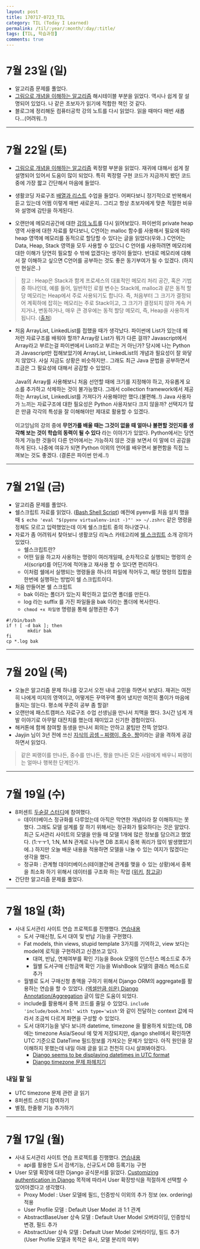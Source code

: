 ```yaml
---
layout: post
title: 170717-0723_TIL
category: TIL (Today I Learned)
permalink: /til/:year/:month/:day/:title/
tags: [TIL, 학습과정]
comments: true
---
```

# 7월 23일 (일)
- 알고리즘 문제를 풀었다.
- [그림으로 개념을 이해하는 알고리즘](http://www.hanbit.co.kr/store/books/look.php?p_code=B5896248244) 해시테이블 부분을 읽었다. 역시나 쉽게 잘 설명되어 있었다. 나 같은 초보자가 읽기에 적합한 책인 것 같다.
- 블로그에 정리해둔 컴퓨터공학 강의 노트를 다시 읽었다. 읽을 때마다 매번 새롭다...(어려워..!)

---
# 7월 22일 (토)
- [그림으로 개념을 이해하는 알고리즘](http://www.hanbit.co.kr/store/books/look.php?p_code=B5896248244) 퀵정렬 부분을 읽었다. 재귀에 대해서 쉽게 잘 설명되어 있어서 도움이 많이 되었다. 특히 퀵정렬 구현 코드가 지금까지 봤던 코드 중에 가장 짧고 간단해서 마음에 들었다.

- 생활코딩 자료구조 [배열과 리스트](https://opentutorials.org/module/1335) 수업을 들었다. 어쩌다보니 정기적으로 반복해서 듣고 있는데 어쩜 이렇게 매번 새로운지.. 그리고 항상 초보자에게 맞춘 적절한 비유와 설명에 감탄을 하게된다.

- 오랜만에 메모리공간에 대한 [강의 노트](https://wayhome25.github.io/cs/2017/04/13/cs-15-1/)를 다시 읽어보았다. 파이썬의 private heap 영역 사용에 대한 자료를 찾다보니, C언어는 malloc 함수를 사용해서 필요에 따라 heap 영역에 메모리를 동적으로 할당할 수 있다는 글을 읽었다(우와..) C언어는 Data, Heap, Stack 영역을 모두 사용할 수 있으니 C 언어를 사용하려면 메모리에 대한 이해가 당연히 필요할 수 밖에 없겠다는 생각이 들었다. 반대로 메모리에 대해서 잘 이해하고 싶으면 C언어를 공부하는 것도 좋은 동기부여가 될 수 있겠다. (하지만 현실은..)    <br>    
> 참고 : Heap은 Stack과 함게 프로세스의 대표적인 메모리 처리 공간, 혹은 기법중 하나인데, 예를 들어, 일반적인 로컬 변수는 Stack에, malloc과 같은 동적 할당 메모리는 Heap에서 주로 사용되기도 합니다. 즉, 처음부터 그 크기가 결정되어 계획하에 잡히는 메모리는 주로 Stack이고, 그 크기가 결정되지 않아 계속 커지거나, 변동하거나, 매우 큰 경우에는 동적 할당 메모리, 즉, Heap을 사용하게 됩니다. ([출처](http://greenfishblog.tistory.com/224))

- 처음 ArrayList, LinkedList를 접했을 때가 생각났다. 파이썬에 List가 있는데 왜 저런 자료구조를 배워야 할까? Array랑 List가 뭐가 다른 걸까? Javascript에서 Array라고 부르는걸 파이썬에서 List라고 부르는 거 아닌가? 당시에 나는 Python과 Javascript만 접해보았기에 ArrayList, LinkedList의 개념과 필요성이 잘 와닿지 않았다. 사실 지금도 상황은 비슷하지만.. 그래도 최근 Java 문법을 공부하면서 조금은 그 필요성에 대해서 공감할 수 있었다.     <br>     
Java의 Array를 사용해보니 처음 선언할 때에 크기를 지정해야 하고, 자유롭게 요소를 추가하고 삭제하는 것이 불가능했다. 그래서 collection framework에서 제공하는 ArrayList, LinkedList를 가져다가 사용해야만 했다.(불편해..!) Java 사용자가 느끼는 자료구조에 대한 필요성은 Python 사용자보다 크지 않을까? 선택지가 많은 만큼 각각의 특성을 잘 이해해야만 제대로 활용할 수 있겠다.    <br>    
이고잉님의 강의 중에 **무언가를 배울 때는 그것이 없을 때 얼마나 불편할 것인지를 생각해 보는 것이 학습의 동력이 될 수 있다** 라는 이야기가 있었다. Python에서는 당연하게 가능한 것들이 다른 언어에서는 가능하지 않은 것을 보면서 이 말에 더 공감을 하게 된다. 나중에 여유가 되면 Python 이외의 언어를 배우면서 불편함을 직접 느껴보는 것도 좋겠다. (결론은 파이썬 만세..!)

---

# 7월 21일 (금)
- 알고리즘 문제를 풀었다.
- 쉘스크립트 자료를 읽었다. ([Bash Shell Script](https://www.gitbook.com/book/mug896/shell-script/details)) 예전에 pyenv를 처음 설치 했을때 `$ echo 'eval "$(pyenv virtualenv-init -)"' >> ~/.zshrc` 같은 명령을 정체도 모르고 입력했었는데 이게 쉘스크립트 중의 하나였구나.
- 자료가 좀 어려워서 찾아보니 생활코딩 리눅스 카테고리에 [쉘 스크립트](https://opentutorials.org/course/2598/14204) 소개 강의가 있었다.
  - 쉘스크립트란?
  - 어떤 일을 하고자 사용하는 명령이 여러개일때, 순차적으로 실행되는 명령의 순서(script)를 어딘가에 적어놓고 재사용 할 수 있다면 편리하다.
  - 이처럼 쉘에서 실행되는 명령들을 하나의 파일에 적어두고, 해당 명령의 집합을 한번에 실행하는 방법이 쉘 스크립트이다.
- 처음 만들어본 쉘 스크립트
  - bak 이라는 폴더가 있는지 확인하고 없으면 폴더를 만든다.
  - log 라는 suffix 를 가진 파일들을 bak 이라는 폴더에 복사한다.
  - `chmod +x 파일명` 명령을 통해 실행권한 추가

```shell
#!/bin/bash
if ! [ -d bak ]; then
        mkdir bak
fi
cp *.log bak
```


---
# 7월 20일 (목)
- 오늘은 알고리즘 문제 하나를 갖고서 오전 내내 고민을 하면서 보냈다. 재귀는 여전히 나에게 미지의 영역이고, 어떻게든 꾸역꾸역 풀어 냈지만 여전히 풀이가 마음에 들지는 않는다. 평소에 꾸준히 공부 좀 할걸!
- 오랜만에 패스트캠퍼스 자료구조 수업 선생님을 만나서 치맥을 했다. 3시간 넘게 개발 이야기로 아무말 대잔치를 했는데 재미있고 신기한 경험이었다.
- 해커톤에 함께 참여할 동생을 만나서 회의는 안하고 꿀팁만 잔뜩 얻었다.
- Jayjin 님이 3년 전에 쓰신 [지식의 곱셈 – 찌랭이, 중수, 짱](https://milooy.wordpress.com/2014/06/19/%EC%A7%80%EC%8B%9D%EC%9D%98-%EA%B3%B1%EC%85%88-%EC%B0%8C%EB%9E%AD%EC%9D%B4-%EC%A4%91%EC%88%98-%EC%A7%B1/)이라는 글을 격하게 공감하면서 읽었다.
> 같은 찌랭이를 만나든, 중수를 만나든, 짱을 만나든 모든 사람에게 배우니 찌랭이는 얼마나 행복한 단계인가.

---

# 7월 19일 (수)
- 8퍼센트 [두숟갈 스터디](https://8percent.github.io/2017-06-30/%EC%8A%A4%ED%84%B0%EB%94%94%EC%8B%9C%EC%9E%91/)에 참여했다.
  - 데이터베이스 정규화를 다루었는데 아직은 막연한 개념이라 잘 이해하지는 못했다. 그래도 모델 설계를 잘 하기 위해서는 정규화가 필요하다는 것은 알았다. 최근 도서관리 사이트의 모델을 만들 때 모델 1개에 많은 정보를 담으려고 했었다. (1:ㅜㅜ1, 1:N, M:N 관계로 나누면 DB 조회시 중복 쿼리가 많이 발생했었기에..) 하지만 오늘 배운 내용을 적용하면 모델을 나눌 수 있는 여지가 많겠다는 생각을 했다.
  - 정규화 : 관계형 데이터베이스(테이블간에 관계를 맺을 수 있는 상황)에서 중복을 최소화 하기 위해서 데이터를 구조화 하는 작업 ([위키](https://ko.wikipedia.org/wiki/%EB%8D%B0%EC%9D%B4%ED%84%B0%EB%B2%A0%EC%9D%B4%EC%8A%A4_%EC%A0%95%EA%B7%9C%ED%99%94), [참고글](https://blog.lael.be/post/71))
- 간단한 알고리즘 문제를 풀었다.

---

# 7월 18일 (화)
- 사내 도서관리 사이트 연습 프로젝트를 진행했다. [연습내용](https://github.com/wayhome25/our-book/commits/master)
  - 도서 구매신청, 도서 대여 및 반납 기능을 구현했다.
  - Fat models, thin views, stupid template 3가지를 기억하고, view 보다는 model에 로직을 구현하려고 신경쓰고 있다.
    - 대여, 반납, 연체여부를 확인 기능을 Book 모델의 인스턴스 메소드로 추가
    - 월별 도서구매 신청금액 확인 기능을 WishBook 모델의 클래스 메소드로 추가
  - 월별로 도서 구매신청 총액을 구하기 위해서 Django ORM의 aggregate를 활용하는 연습을 할 수 있었다. [(엑셀만큼 쉬운) Django Annotation/Aggregation](http://raccoonyy.github.io/django-annotate-and-aggregate-like-as-excel/) 글이 많은 도움이 되었다.
  - include를 활용해서 중복 코드를 줄일 수 있었다. `include 'include/book.html' with type='wish'`와 같이 전달하는 context 값에 따라서 조금씩 다르게 화면을 구성할 수 있었다.
  - 도서 대여기능을 넣다 보니까 datetime, timezone 을 활용하게 되었는데, DB에는 timezone Asia/Seoul 에 맞게 저장되지만, django shell에서 확인하면 UTC 기준으로 DateTime 필드정보를 가져오는 문제가 있었다. 아직 원인을 잘 이해하지 못했는데 내일 아래 글을 읽고 천천히 다시 살펴봐야겠다.
    - [Django seems to be displaying datetimes in UTC format](https://stackoverflow.com/questions/19134191/django-seems-to-be-displaying-datetimes-in-utc-format)
    - [Django timezone 문제 파헤치기](https://8percent.github.io/2017-05-31/django-timezone-problem/)

### 내일 할 일
- UTC timezone 문제 관련 글 읽기
- 8퍼센트 스터디 참여하기
- 별점, 한줄평 기능 추가하기

---

# 7월 17일 (월)
- 사내 도서관리 사이트 연습 프로젝트를 진행했다. [연습내용](https://github.com/wayhome25/our-book/commits/master)
  - api를 활용한 도서 검색기능, 신규도서 DB 등록기능 구현
- User 모델 확장에 대한 Django 공식문서를 읽었다. [Customizing authentication in Django](https://docs.djangoproject.com/en/1.11/topics/auth/customizing/) 목적에 따라서 User 확장방식을 적절하게 선택할 수 있어야겠다고 생각했다.
  - Proxy Model : User 모델에 필드, 인증방식 이외의 추가 정보 (ex. ordering) 적용
  - User Profile 모델 : Default User Model 과 1:1 관계
  - AbstractBaseUser 상속 모델 : Default User Model 오버라이딩, 인증방식 변경, 필드 추가
  - AbstractUser 상속 모델 : Default User Model 오버라이딩, 필드 추가 (User Profile 모델과 목적은 유사, 모델 분리의 여부)
